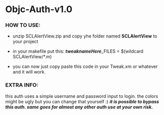 # Objc-Auth-v1.0

### HOW TO USE:

* unzip SCLAlertView.zip and copy yhe folder named **SCLAlertView** to your project 

* in your makefile put this: ***tweaknameHere***_FILES = $(wildcard SCLAlertView/*.m)

* you can now just copy paste this code in your Tweak.xm or whatever and it will work.

### EXTRA INFO:
this auth uses a simple username and password input to login.
the colors might be ugly but you can change that yourself :)
***it is possible to bypass this auth. same goes for almost any other auth use at your own risk.***
